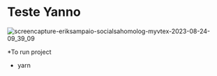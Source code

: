 # Teste Yanno

![screencapture-eriksampaio-socialsahomolog-myvtex-2023-08-24-09_39_09](https://github.com/Eriksampaio97/YannoVtex/assets/82547722/87407111-2a09-4ef0-b81c-0cd9546976da)


*To run project
- yarn
